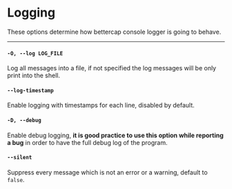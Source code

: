 Logging
============

These options determine how bettercap console logger is going to behave.

<hr/>

#### `-O, --log LOG_FILE`

Log all messages into a file, if not specified the log messages will be only print into the shell.

#### `--log-timestamp`

Enable logging with timestamps for each line, disabled by default.

#### `-D, --debug`

Enable debug logging, **it is good practice to use this option while reporting a bug** in order to have the full debug log of the program.

#### `--silent`

Suppress every message which is not an error or a warning, default to `false`.
